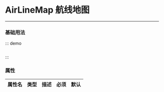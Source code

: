 # AirLineMap 航线地图
----


### 基础用法

<div class="demo-block">
  <air-line-map :airPorts="[]" />
</div>

::: demo
```html

```
:::

### 属性
|属性名|类型|描述|必须|默认|
|----|----|-------------|----|--------|
